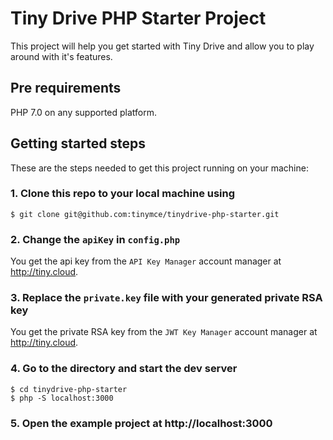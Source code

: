 # Tiny Drive PHP Starter Project

This project will help you get started with Tiny Drive and allow you to play around with it's features.

## Pre requirements

PHP 7.0 on any supported platform.

## Getting started steps

These are the steps needed to get this project running on your machine:

### 1. Clone this repo to your local machine using

```
$ git clone git@github.com:tinymce/tinydrive-php-starter.git
```

### 2. Change the `apiKey` in `config.php`

You get the api key from the `API Key Manager` account manager at http://tiny.cloud.

### 3. Replace the `private.key` file with your generated private RSA key 

You get the private RSA key from the `JWT Key Manager` account manager at http://tiny.cloud.

### 4. Go to the directory and start the dev server

```
$ cd tinydrive-php-starter
$ php -S localhost:3000
```

### 5. Open the example project at http://localhost:3000
